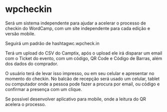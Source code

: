 wpcheckin
===========

Será um sistema independente para ajudar a acelerar o processo de checkin do WordCamp, com um site independente para cada edição e versão mobile.

Seguirá um padrão de hashtagwc.wpcheck.in

Terá um upload do CSV do Camptix, após o upload ele irá disparar um email com o Ticket do evento, com um código, QR Code e Código de Barras, além dos dados do comprador.

O usuário terá de levar isso impresso, ou em seu celular e apresentar no momento do checkin. No balcão de recepção será usado um celular, tablet ou computador onde a pessoa pode fazer a procura por email, ou código e confirmar a presença com um clique.

Se possivel desenvolver aplicativo para mobile, onde a leitura do QR acelera o processo.
